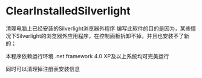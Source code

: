 # ClearInstalledSilverlight
清理电脑上已经安装的Silverlight浏览器外程序
编写此软件的目的是因为，某些情况下Silverlight的浏览器外应用程序，在控制面板拆卸不掉，并且也安装不了新的；

本程序依赖运行环境 .net framework 4.0 
XP及以上系统均可完美运行

同时可以清理掉注册表安装信息
